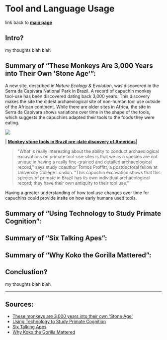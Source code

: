 # **Tool and Language Usage**

link back to [**main page**](https://github.com/lyerlajd/INFOTC1600markdown/blob/main/README.md)

## Intro?
my thoughts blah blah

## **Summary of “These Monkeys Are 3,000 Years into Their Own 'Stone Age'”:**
A new site, described in *Nature Ecology & Evolution*, was discovered in the Serra da Capivara National Park in Brazil. A record of capuchin monkey tool-use has been discovered dating back 3,000 years. This discovery makes the site the oldest archaeological site of non-human tool use outside of the African continent. While there are older sites in Africa, the site in Serra da Capivara shows variations over time in the shape of the tools, which suggests the capuchins adapted their tools to the foods they were eating.

![](https://images.newscientist.com/wp-content/uploads/2016/07/11160047/gettyimages-485848365.jpg?width=778)

| <b>[Monkey stone tools in Brazil pre-date discovery of Americas](https://www.newscientist.com/article/2096664-monkey-stone-tools-in-brazil-pre-date-discovery-of-americas/)</b>|

>"What is really interesting about the ability to conduct archaeological excavations on primate tool-use sites is that we as a species are not unique in having a   really fine-grained and detailed archaeological record,” says study coauthor Tomos Proffitt, a postdoctoral fellow at University College London. “This capuchin     excavation shows that this species of primate in Brazil has its own individual archaeological record; they have their own antiquity to their tool use.”
    
Having a greater understanding of how tool use changes over time for capuchins could provide insite on how early humans used tools.

## **Summary of “Using Technology to Study Primate Cognition”:**

## **Summary of “Six Talking Apes”:**

## **Summary of “Why Koko the Gorilla Mattered”:**

## Conclustion?
my thoughts blah blah

------------
## **Sources:**
* [These monkeys are 3,000 years into their own 'Stone Age'](https://www.nationalgeographic.com/science/article/capuchin-monkeys-used-stone-tools-3000-years-oldest-outside-africa)
* [Using Technology to Study Primate Cognition](https://www.lpzoo.org/science-project/using-technology-to-study-primate-cognition/)
* [Six Talking Apes](https://www.smithsonianmag.com/science-nature/six-talking-apes-48085302/)
* [Why Koko the Gorilla Mattered](https://www.nationalgeographic.com/animals/article/gorillas-koko-sign-language-culture-animals)
